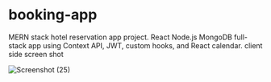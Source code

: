 # booking-app
MERN stack hotel reservation app project. React Node.js MongoDB full-stack app using Context API, JWT, custom hooks, and React calendar.
client side screen shot

![Screenshot (25)](https://user-images.githubusercontent.com/70846234/174345545-34ef4aab-f7fb-4fe2-9689-204c96ac5d17.png)
